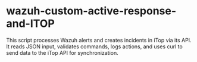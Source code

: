 # wazuh-custom-active-response-and-ITOP
This script processes Wazuh alerts and creates incidents in iTop via its API. It reads JSON input, validates commands, logs actions, and uses curl to send data to the iTop API for synchronization.
